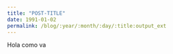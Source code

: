 ```yaml
---
title: "POST-TITLE"
date: 1991-01-02
permalink: /blog/:year/:month/:day/:title:output_ext
---
```

Hola como va
